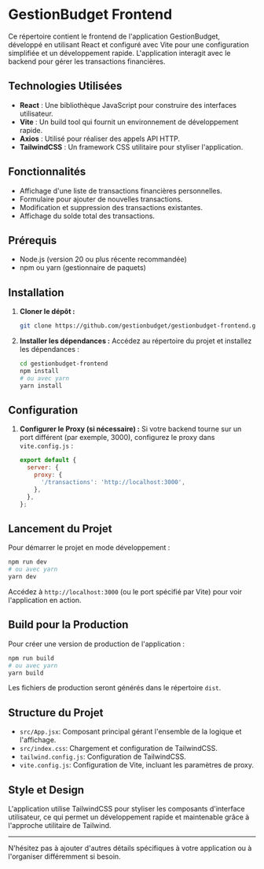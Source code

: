# GestionBudget Frontend

Ce répertoire contient le frontend de l'application GestionBudget, développé en utilisant React et configuré avec Vite pour une configuration simplifiée et un développement rapide. L'application interagit avec le backend pour gérer les transactions financières.

## Technologies Utilisées

- **React** : Une bibliothèque JavaScript pour construire des interfaces utilisateur.
- **Vite** : Un build tool qui fournit un environnement de développement rapide.
- **Axios** : Utilisé pour réaliser des appels API HTTP.
- **TailwindCSS** : Un framework CSS utilitaire pour styliser l'application.

## Fonctionnalités

- Affichage d'une liste de transactions financières personnelles.
- Formulaire pour ajouter de nouvelles transactions.
- Modification et suppression des transactions existantes.
- Affichage du solde total des transactions.

## Prérequis

- Node.js (version 20 ou plus récente recommandée)
- npm ou yarn (gestionnaire de paquets)

## Installation

1. **Cloner le dépôt :**
   ```bash
   git clone https://github.com/gestionbudget/gestionbudget-frontend.git
   ```

2. **Installer les dépendances :**
   Accédez au répertoire du projet et installez les dépendances :
   ```bash
   cd gestionbudget-frontend
   npm install
   # ou avec yarn
   yarn install
   ```

## Configuration

1. **Configurer le Proxy (si nécessaire) :**
   Si votre backend tourne sur un port différent (par exemple, 3000), configurez le proxy dans `vite.config.js` :
   ```javascript
   export default {
     server: {
       proxy: {
         '/transactions': 'http://localhost:3000',
       },
     },
   };
   ```

## Lancement du Projet

Pour démarrer le projet en mode développement :

```bash
npm run dev
# ou avec yarn
yarn dev
```

Accédez à `http://localhost:3000` (ou le port spécifié par Vite) pour voir l'application en action.

## Build pour la Production

Pour créer une version de production de l'application :

```bash
npm run build
# ou avec yarn
yarn build
```

Les fichiers de production seront générés dans le répertoire `dist`.

## Structure du Projet

- `src/App.jsx`: Composant principal gérant l'ensemble de la logique et l'affichage.
- `src/index.css`: Chargement et configuration de TailwindCSS.
- `tailwind.config.js`: Configuration de TailwindCSS.
- `vite.config.js`: Configuration de Vite, incluant les paramètres de proxy.

## Style et Design

L'application utilise TailwindCSS pour styliser les composants d'interface utilisateur, ce qui permet un développement rapide et maintenable grâce à l'approche utilitaire de Tailwind.

---

N'hésitez pas à ajouter d'autres détails spécifiques à votre application ou à l'organiser différemment si besoin.